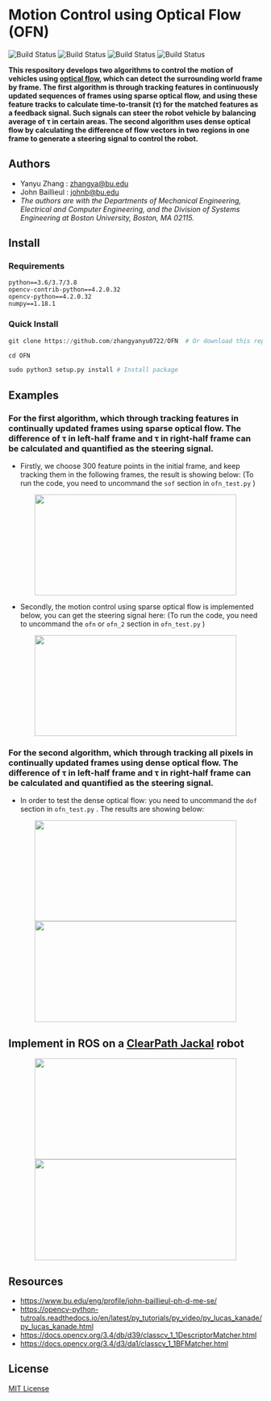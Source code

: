 # Motion Control using Optical Flow (OFN)

![Build Status](https://img.shields.io/appveyor/build/gruntjs/grunt)
![Build Status](https://img.shields.io/sonar/test_success_density/swellaby:azure-pipelines-templates?server=https%3A%2F%2Fsonarcloud.io)
![Build Status](https://img.shields.io/badge/python-3.6%7C3.7%7C3.8-red)
![Build Status](https://img.shields.io/badge/License-MIT-green)

**This respository develops two algorithms to control the motion of vehicles using [optical flow], which can detect the surrounding world frame by frame. The first algorithm is through tracking features in continuously updated sequences of frames using sparse optical flow, and using these feature tracks to calculate time-to-transit (τ) for the matched features as a feedback signal. Such signals can steer the robot vehicle by balancing average of τ in certain areas. The second algorithm uses dense optical flow by calculating the difference of flow vectors in two regions in one frame to generate a steering signal to control the robot.**

## Authors
- Yanyu Zhang : zhangya@bu.edu
- John Baillieul : johnb@bu.edu
- *The authors are with the Departments of Mechanical Engineering, Electrical and Computer Engineering, and the Division of Systems Engineering at Boston University, Boston, MA 02115.*

## Install
### Requirements
```
python==3.6/3.7/3.8
opencv-contrib-python==4.2.0.32   
opencv-python==4.2.0.32 
numpy==1.18.1 
```
### Quick Install
```python
git clone https://github.com/zhangyanyu0722/OFN  # Or download this repository and unzip it
```
```python
cd OFN 
```
```python
sudo python3 setup.py install # Install package
```
## Examples

### For the first algorithm, which through tracking features in continually updated frames using sparse optical flow. The difference of τ in left-half frame and τ in right-half frame can be calculated and quantified as the steering signal.

- Firstly, we choose 300 feature points in the initial frame, and keep tracking them in the following frames, the result is showing below: (To run the code, you need to uncommand the ```sof``` section in ```ofn_test.py``` )

<p align="middle">
  <img src="https://github.com/zhangyanyu0722/OFN/blob/master/images/sof.gif" height="200" width="400">
</p>

- Secondly, the motion control using sparse optical flow is implemented below, you can get the steering signal here: (To run the code, you need to uncommand the ```ofn``` or ```ofn_2``` section in ```ofn_test.py``` )

<p align="middle">
  <img src="https://github.com/zhangyanyu0722/OFN/blob/master/images/ofn.gif" height="200" width="400"> 
</p>

### For the second algorithm, which through tracking all pixels in continually updated frames using dense optical flow. The difference of τ in left-half frame and τ in right-half frame can be calculated and quantified as the steering signal.

- In order to test the dense optical flow: you need to uncommand the ```dof``` section in ```ofn_test.py``` . The results are showing below:

<p align="middle">
  <img src="https://github.com/zhangyanyu0722/OFN/blob/master/images/boundary.gif" height="200" width="400">
  <img src="https://github.com/zhangyanyu0722/OFN/blob/master/images/magnitude_flow.gif" height="200" width="400">
</p>

## Implement in ROS on a [ClearPath Jackal](http://www.clearpathrobotics.com/assets/guides/kinetic/jackal/) robot
<p align="middle">
  <img src="https://github.com/zhangyanyu0722/OFN/blob/master/images/111.gif" height="200" width="400">
  <img src="https://github.com/zhangyanyu0722/OFN/blob/master/images/222.gif" height="200" width="400">
</p>

## Resources
- https://www.bu.edu/eng/profile/john-baillieul-ph-d-me-se/
- https://opencv-python-tutroals.readthedocs.io/en/latest/py_tutorials/py_video/py_lucas_kanade/py_lucas_kanade.html
- https://docs.opencv.org/3.4/db/d39/classcv_1_1DescriptorMatcher.html
- https://docs.opencv.org/3.4/d3/da1/classcv_1_1BFMatcher.html

## License
[MIT License]

[MIT License]:https://github.com/zhangyanyu0722/optical-flow-navigation/blob/master/LICENSE
[optical flow]:https://opencv-python-tutroals.readthedocs.io/en/latest/py_tutorials/py_video/py_lucas_kanade/py_lucas_kanade.html
